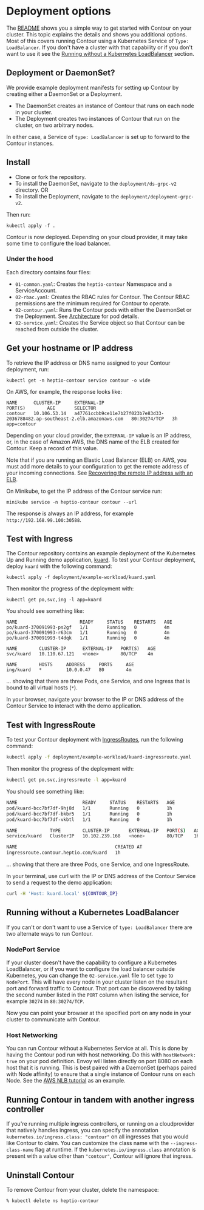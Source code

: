 # Deployment options

The [README][0] shows you a simple way to get started with Contour on your cluster. This topic explains the details and shows you additional options.  Most of this covers running Contour using a Kubernetes Service of `Type: LoadBalancer`. If you don't have a cluster with that capability or if you don't want to use it see the [Running without a Kubernetes LoadBalancer](#running-without-a-kubernetes-loadbalancer) section.

## Deployment or DaemonSet?

We provide example deployment manifests for setting up Contour by creating either a DaemonSet or a Deployment.

- The DaemonSet creates an instance of Contour that runs on each node in your cluster.
- The Deployment creates two instances of Contour that run on the cluster, on two arbitrary nodes.

In either case, a Service of `type: LoadBalancer` is set up to forward to the Contour instances.

## Install

- Clone or fork the repository.
- To install the DaemonSet, navigate to the `deployment/ds-grpc-v2` directory. OR
- To install the Deployment, navigate to the `deployment/deployment-grpc-v2`.

Then run:

```
kubectl apply -f .
```

Contour is now deployed. Depending on your cloud provider, it may take some time to configure the load balancer.

### Under the hood

Each directory contains four files:

* `01-common.yaml`: Creates the `heptio-contour` Namespace and a ServiceAccount.
* `02-rbac.yaml`: Creates the RBAC rules for Contour. The Contour RBAC permissions are the minimum required for Contour to operate.
* `02-contour.yaml`: Runs the Contour pods with either the DaemonSet or the Deployment. See [Architecture][1] for pod details.
* `02-service.yaml`: Creates the Service object so that Contour can be reached from outside the cluster.

## Get your hostname or IP address

To retrieve the IP address or DNS name assigned to your Contour deployment, run:

```
kubectl get -n heptio-contour service contour -o wide
```

On AWS, for example, the response looks like:

```
NAME      CLUSTER-IP     EXTERNAL-IP                                                                    PORT(S)        AGE       SELECTOR
contour   10.106.53.14   a47761ccbb9ce11e7b27f023b7e83d33-2036788482.ap-southeast-2.elb.amazonaws.com   80:30274/TCP   3h        app=contour
```

Depending on your cloud provider, the `EXTERNAL-IP` value is an IP address, or, in the case of Amazon AWS, the DNS name of the ELB created for Contour. Keep a record of this value.

Note that if you are running an Elastic Load Balancer (ELB) on AWS, you must add more details to your configuration to get the remote address of your incoming connections. See [Recovering the remote IP address with an ELB](tls.md/#recovering-the-remote-IP-address-with-an-ELB).

On Minikube, to get the IP address of the Contour service run:

```
minikube service -n heptio-contour contour --url
```

The response is always an IP address, for example `http://192.168.99.100:30588`.

## Test with Ingress

The Contour repository contains an example deployment of the Kubernetes Up and Running demo application, [kuard][2].
To test your Contour deployment, deploy `kuard` with the following command:

```
kubectl apply -f deployment/example-workload/kuard.yaml
```

Then monitor the progress of the deployment with:

```
kubectl get po,svc,ing -l app=kuard
```

You should see something like:

```
NAME                       READY     STATUS    RESTARTS   AGE
po/kuard-370091993-ps2gf   1/1       Running   0          4m
po/kuard-370091993-r63cm   1/1       Running   0          4m
po/kuard-370091993-t4dqk   1/1       Running   0          4m

NAME        CLUSTER-IP      EXTERNAL-IP   PORT(S)   AGE
svc/kuard   10.110.67.121   <none>        80/TCP    4m

NAME        HOSTS     ADDRESS     PORTS     AGE
ing/kuard   *         10.0.0.47   80        4m
```

... showing that there are three Pods, one Service, and one Ingress that is bound to all virtual hosts (`*`).

In your browser, navigate your browser to the IP or DNS address of the Contour Service to interact with the demo application.

## Test with IngressRoute

To test your Contour deployment with [IngressRoutes][4], run the following command:

```sh
kubectl apply -f deployment/example-workload/kuard-ingressroute.yaml
```

Then monitor the progress of the deployment with:

```sh
kubectl get po,svc,ingressroute -l app=kuard
```

You should see something like:

```sh
NAME                        READY     STATUS    RESTARTS   AGE
pod/kuard-bcc7bf7df-9hj8d   1/1       Running   0          1h
pod/kuard-bcc7bf7df-bkbr5   1/1       Running   0          1h
pod/kuard-bcc7bf7df-vkbtl   1/1       Running   0          1h

NAME            TYPE        CLUSTER-IP       EXTERNAL-IP   PORT(S)   AGE
service/kuard   ClusterIP   10.102.239.168   <none>        80/TCP    1h

NAME                                    CREATED AT
ingressroute.contour.heptio.com/kuard   1h
```

... showing that there are three Pods, one Service, and one IngressRoute.

In your terminal, use curl with the IP or DNS address of the Contour Service to send a request to the demo application:

```sh
curl -H 'Host: kuard.local' ${CONTOUR_IP}
```

## Running without a Kubernetes LoadBalancer

If you can't or don't want to use a Service of `type: LoadBalancer` there are two alternate ways to run Contour.

### NodePort Service

If your cluster doesn't have the capability to configure a Kubernetes LoadBalancer, or if you want to configure the load balancer outside Kubernetes, you can change the `02-service.yaml` file to set `type` to `NodePort`.  This will have every node in your cluster listen on the resultant port and forward traffic to Contour.  That port can be discovered by taking the second number listed in the `PORT` column when listing the service, for example `30274` in `80:30274/TCP`.

Now you can point your browser at the specified port on any node in your cluster to communicate with Contour.

### Host Networking

You can run Contour without a Kubernetes Service at all.
This is done by having the Contour pod run with host networking.
Do this with `hostNetwork: true` on your pod definition.
Envoy will listen directly on port 8080 on each host that it is running.
This is best paired with a DaemonSet (perhaps paired with Node affinity) to ensure that a single instance of Contour runs on each Node.
See the [AWS NLB tutorial][3] as an example.

## Running Contour in tandem with another ingress controller

If you're running multiple ingress controllers, or running on a cloudprovider that natively handles ingress, you can specify the annotation `kubernetes.io/ingress.class: "contour"` on all ingresses that you would like Contour to claim. You can customize the class name with the `--ingress-class-name` flag at runtime.
If the `kubernetes.io/ingress.class` annotation is present with a value other than `"contour"`, Contour will ignore that ingress.

## Uninstall Contour

To remove Contour from your cluster, delete the namespace:

```
% kubectl delete ns heptio-contour
```


[0]: ../README.md#get-started
[1]: architecture.md
[2]: https://github.com/kubernetes-up-and-running/kuard
[3]: deploy-aws-nlb.md
[4]: ingressroute.md